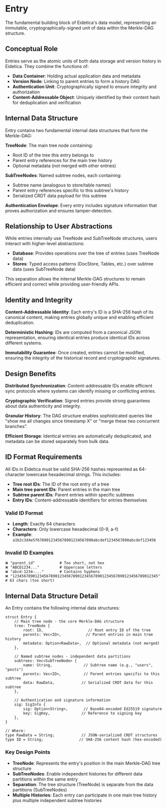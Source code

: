 # Entry

The fundamental building block of Eidetica's data model, representing an immutable, cryptographically-signed unit of data within the Merkle-DAG structure.

## Conceptual Role

Entries serve as the atomic units of both data storage and version history in Eidetica. They combine the functions of:

- **Data Container**: Holding actual application data and metadata
- **Version Node**: Linking to parent entries to form a history DAG
- **Authentication Unit**: Cryptographically signed to ensure integrity and authorization
- **Content-Addressable Object**: Uniquely identified by their content hash for deduplication and verification

## Internal Data Structure

Entry contains two fundamental internal data structures that form the Merkle-DAG:

**TreeNode**: The main tree node containing:

- Root ID of the tree this entry belongs to
- Parent entry references for the main tree history
- Optional metadata (not merged with other entries)

**SubTreeNodes**: Named subtree nodes, each containing:

- Subtree name (analogous to store/table names)
- Parent entry references specific to this subtree's history
- Serialized CRDT data payload for this subtree

**Authentication Envelope**: Every entry includes signature information that proves authorization and ensures tamper-detection.

## Relationship to User Abstractions

While entries internally use TreeNode and SubTreeNode structures, users interact with higher-level abstractions:

- **Database**: Provides operations over the tree of entries (uses TreeNode data)
- **Stores**: Typed access patterns (DocStore, Tables, etc.) over subtree data (uses SubTreeNode data)

This separation allows the internal Merkle-DAG structures to remain efficient and correct while providing user-friendly APIs.

## Identity and Integrity

**Content-Addressable Identity**: Each entry's ID is a SHA-256 hash of its canonical content, making entries globally unique and enabling efficient deduplication.

**Deterministic Hashing**: IDs are computed from a canonical JSON representation, ensuring identical entries produce identical IDs across different systems.

**Immutability Guarantee**: Once created, entries cannot be modified, ensuring the integrity of the historical record and cryptographic signatures.

## Design Benefits

**Distributed Synchronization**: Content-addressable IDs enable efficient sync protocols where systems can identify missing or conflicting entries.

**Cryptographic Verification**: Signed entries provide strong guarantees about data authenticity and integrity.

**Granular History**: The DAG structure enables sophisticated queries like "show me all changes since timestamp X" or "merge these two concurrent branches".

**Efficient Storage**: Identical entries are automatically deduplicated, and metadata can be stored separately from bulk data.

## ID Format Requirements

All IDs in Eidetica must be valid SHA-256 hashes represented as 64-character lowercase hexadecimal strings. This includes:

- **Tree root IDs**: The ID of the root entry of a tree
- **Main tree parent IDs**: Parent entries in the main tree
- **Subtree parent IDs**: Parent entries within specific subtrees
- **Entry IDs**: Content-addressable identifiers for entries themselves

### Valid ID Format

- **Length**: Exactly 64 characters
- **Characters**: Only lowercase hexadecimal (0-9, a-f)
- **Example**: `a1b2c3d4e5f6789012345678901234567890abcdef1234567890abcdef123456`

### Invalid ID Examples

```text
❌ "parent_id"           # Too short, not hex
❌ "ABCD1234..."         # Uppercase letters
❌ "abcd-1234-..."       # Contains hyphens
❌ "12345678901234567890123456789012345678901234567890123456789012345"  # 63 chars (too short)
```

## Internal Data Structure Detail

An Entry contains the following internal data structures:

```rust,ignore
struct Entry {
    // Main tree node - the core Merkle-DAG structure
    tree: TreeNode {
        root: ID,                    // Root entry ID of the tree
        parents: Vec<ID>,           // Parent entries in main tree history
        metadata: Option<RawData>,  // Optional metadata (not merged)
    },

    // Named subtree nodes - independent data partitions
    subtrees: Vec<SubTreeNode> {
        name: String,              // Subtree name (e.g., "users", "posts")
        parents: Vec<ID>,          // Parent entries specific to this subtree
        data: RawData,            // Serialized CRDT data for this subtree
    },

    // Authentication and signature information
    sig: SigInfo {
        sig: Option<String>,       // Base64-encoded Ed25519 signature
        key: SigKey,              // Reference to signing key
    },
}

// Where:
type RawData = String;            // JSON-serialized CRDT structures
type ID = String;                // SHA-256 content hash (hex-encoded)
```

### Key Design Points

- **TreeNode**: Represents the entry's position in the main Merkle-DAG tree structure
- **SubTreeNodes**: Enable independent histories for different data partitions within the same entry
- **Separation**: The tree structure (TreeNode) is separate from the data partitions (SubTreeNodes)
- **Multiple Histories**: Each entry can participate in one main tree history plus multiple independent subtree histories
